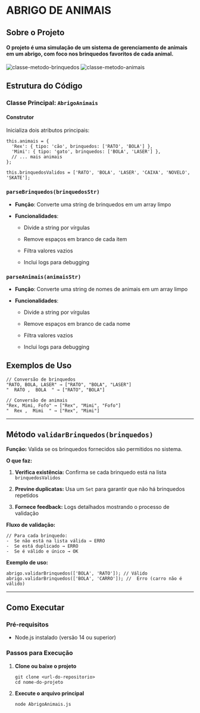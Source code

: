# ABRIGO DE ANIMAIS


## Sobre o Projeto


#### O projeto é uma simulação de um sistema de gerenciamento de animais em um abrigo, com foco nos brinquedos favoritos de cada animal.




![classe-metodo-brinquedos](https://i.ibb.co/vxPBLxFn/Screenshot-34.png) 
![classe-metodo-animais](https://i.ibb.co/MxJNBMyJ/Screenshot-35.png) 



Estrutura do Código
--------------------

### Classe Principal: `AbrigoAnimais`

#### Construtor

Inicializa dois atributos principais:

    this.animais = {
      'Rex': { tipo: 'cão', brinquedos: ['RATO', 'BOLA'] },
      'Mimi': { tipo: 'gato', brinquedos: ['BOLA', 'LASER'] },
      // ... mais animais
    };
    
    this.brinquedosValidos = ['RATO', 'BOLA', 'LASER', 'CAIXA', 'NOVELO', 'SKATE'];

### `parseBrinquedos(brinquedosStr)`

*   **Função**: Converte uma string de brinquedos em um array limpo
    
*   **Funcionalidades**:
    
    *   Divide a string por vírgulas
        
    *   Remove espaços em branco de cada item
        
    *   Filtra valores vazios
        
    *   Inclui logs para debugging
        

### `parseAnimais(animaisStr)`

*   **Função**: Converte uma string de nomes de animais em um array limpo
    
*   **Funcionalidades**:
    
    *   Divide a string por vírgulas
        
    *   Remove espaços em branco de cada nome
        
    *   Filtra valores vazios
        
    *   Inclui logs para debugging
        

Exemplos de Uso
---------------

    // Conversão de brinquedos
    "RATO, BOLA, LASER" → ["RATO", "BOLA", "LASER"]
    "  RATO ,  BOLA  " → ["RATO", "BOLA"]
    
    // Conversão de animais
    "Rex, Mimi, Fofo" → ["Rex", "Mimi", "Fofo"]
    "  Rex ,  Mimi  " → ["Rex", "Mimi"]


* * *

Método `validarBrinquedos(brinquedos)`
--------------------------------------

**Função:** Valida se os brinquedos fornecidos são permitidos no sistema.

**O que faz:**

1.  **Verifica existência:** Confirma se cada brinquedo está na lista `brinquedosValidos`
    
2.  **Previne duplicatas:** Usa um `Set` para garantir que não há brinquedos repetidos
    
3.  **Fornece feedback:** Logs detalhados mostrando o processo de validação
    

**Fluxo de validação:**

    // Para cada brinquedo:
    -  Se não está na lista válida → ERRO
    -  Se está duplicado → ERRO  
    -  Se é válido e único → OK

**Exemplo de uso:**

    abrigo.validarBrinquedos(['BOLA', 'RATO']); // Válido
    abrigo.validarBrinquedos(['BOLA', 'CARRO']); //  Erro (carro não é válido)

* * *    

Como Executar
--------------

### Pré-requisitos

*   Node.js instalado (versão 14 ou superior)
    

### Passos para Execução

1.  **Clone ou baixe o projeto**
    
        git clone <url-do-repositorio>
        cd nome-do-projeto
    
2.  **Execute o arquivo principal**
    
        node AbrigoAnimais.js

